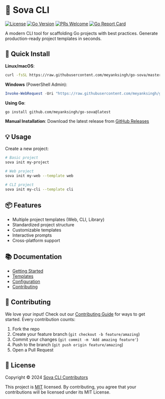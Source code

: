 # 🚀 Sova CLI

[![License](https://img.shields.io/badge/license-MIT-blue.svg)](LICENSE)
[![Go Version](https://img.shields.io/badge/go-%3E%3D1.21-blue)](https://golang.org/dl/)
[![PRs Welcome](https://img.shields.io/badge/PRs-welcome-brightgreen.svg)](CONTRIBUTING.md)
[![Go Report Card](https://goreportcard.com/badge/github.com/meyanksingh/go-sova)](https://goreportcard.com/report/github.com/meyanksingh/go-sova)

A modern CLI tool for scaffolding Go projects with best practices. Generate production-ready project templates in seconds.

## 🚀 Quick Install

**Linux/macOS**:
```bash
curl -fsSL https://raw.githubusercontent.com/meyanksingh/go-sova/master/scripts/install.sh | bash
```

**Windows** (PowerShell Admin):
```powershell
Invoke-WebRequest -Uri "https://raw.githubusercontent.com/meyanksingh/go-sova/master/scripts/install.sh" -OutFile "install.sh"; bash install.sh
```

**Using Go**:
```bash
go install github.com/meyanksingh/go-sova@latest
```

**Manual Installation**:
Download the latest release from [GitHub Releases](https://github.com/meyanksingh/go-sova/releases/latest)

## 💡 Usage

Create a new project:
```bash
# Basic project
sova init my-project

# Web project
sova init my-web --template web

# CLI project
sova init my-cli --template cli
```

## 📦 Features

- Multiple project templates (Web, CLI, Library)
- Standardized project structure
- Customizable templates
- Interactive prompts
- Cross-platform support

## 📚 Documentation

- [Getting Started](https://github.com/meyanksingh/go-sova/wiki/getting-started)
- [Templates](https://github.com/meyanksingh/go-sova/wiki/templates)
- [Configuration](https://github.com/meyanksingh/go-sova/wiki/configuration)
- [Contributing](CONTRIBUTING.md)

## 🤝 Contributing

We love your input! Check out our [Contributing Guide](CONTRIBUTING.md) for ways to get started. Every contribution counts:

1. Fork the repo
2. Create your feature branch (`git checkout -b feature/amazing`)
3. Commit your changes (`git commit -m 'Add amazing feature'`)
4. Push to the branch (`git push origin feature/amazing`)
5. Open a Pull Request

## 📝 License

Copyright © 2024 [Sova CLI Contributors](https://github.com/meyanksingh/go-sova/graphs/contributors)

This project is [MIT](LICENSE) licensed. By contributing, you agree that your contributions will be licensed under its MIT License. 